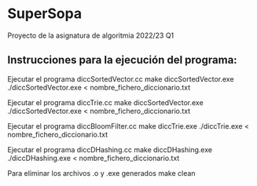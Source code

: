 # SuperSopa
Proyecto de la asignatura de algoritmia 2022/23 Q1

## Instrucciones para la ejecución del programa:

Ejecutar el programa diccSortedVector.cc
    make diccSortedVector.exe
    ./diccSortedVector.exe < nombre_fichero_diccionario.txt

Ejecutar el programa diccTrie.cc
    make diccSortedVector.exe
    ./diccSortedVector.exe < nombre_fichero_diccionario.txt

Ejecutar el programa diccBloomFilter.cc
    make diccTrie.exe
    ./diccTrie.exe < nombre_fichero_diccionario.txt

Ejecutar el programa diccDHashing.cc
    make diccDHashing.exe
    ./diccDHashing.exe < nombre_fichero_diccionario.txt

Para eliminar los archivos .o y .exe generados
    make clean
